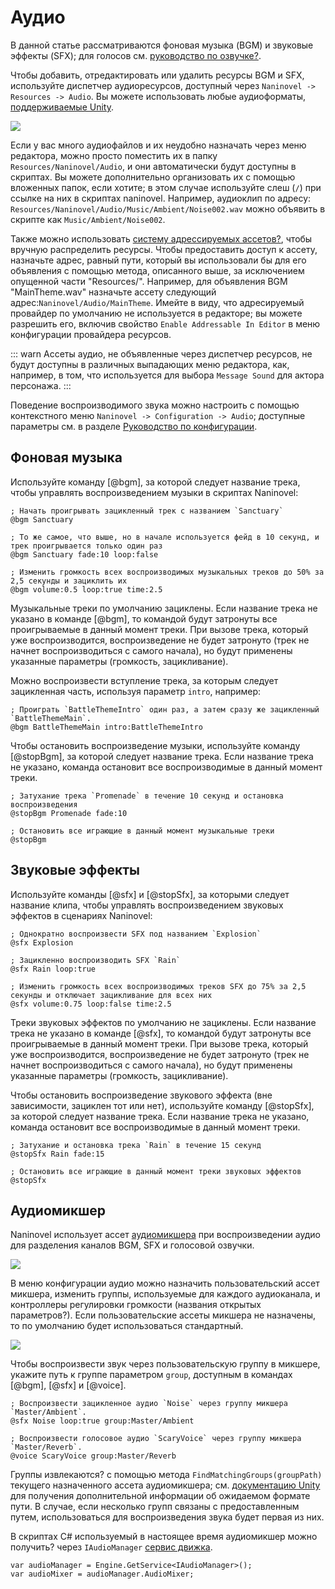 ﻿# Аудио

В данной статье рассматриваются фоновая музыка (BGM) и звуковые эффекты (SFX); для голосов см. [руководство по озвучке?](/guide/voicing.md).

Чтобы добавить, отредактировать или удалить ресурсы BGM и SFX, используйте диспетчер аудиоресурсов, доступный через `Naninovel -> Resources -> Audio`. Вы можете использовать любые аудиоформаты, [поддерживаемые Unity](https://docs.unity3d.com/Manual/AudioFiles.html).

![](https://i.gyazo.com/cacdec36623dbbfcf9f49c594de53c0f.png)

Если у вас много аудиофайлов и их неудобно назначать через меню редактора, можно просто поместить их в папку `Resources/Naninovel/Audio`, и они автоматически будут доступны в скриптах. Вы можете дополнительно организовать их с помощью вложенных папок, если хотите; в этом случае используйте слеш (`/`) при ссылке на них в скриптах naninovel. Например, аудиоклип по адресу: `Resources/Naninovel/Audio/Music/Ambient/Noise002.wav` можно объявить в скрипте как `Music/Ambient/Noise002`.

Также можно использовать [систему адрессируемых ассетов?](/guide/resource-providers.md#addressable), чтобы вручную распределить ресурсы. Чтобы предоставить доступ к ассету, назначьте адрес, равный пути, который вы использовали бы для его объявления с помощью метода, описанного выше, за исключением опущенной части "Resources/". Например, для объявления BGM "MainTheme.wav" назначьте ассету следующий адрес:`Naninovel/Audio/MainTheme`. Имейте в виду, что адресируемый провайдер по умолчанию не используется в редакторе; вы можете разрешить его, включив свойство `Enable Addressable In Editor` в меню конфигурации провайдера ресурсов.

::: warn
Ассеты аудио, не объявленные через диспетчер ресурсов, не будут доступны в различных выпадающих меню редактора, как, например, в том, что используется для выбора `Message Sound` для актора персонажа.
::: 

Поведение воспроизводимого звука можно настроить с помощью контекстного меню `Naninovel -> Configuration -> Audio`; доступные параметры см. в разделе [Руководство по конфигурации](/guide/configuration.md#audio).

## Фоновая музыка

Используйте команду [@bgm], за которой следует название трека, чтобы управлять воспроизведением музыки в скриптах Naninovel:

```
; Начать проигрывать зацикленный трек с названием `Sanctuary` 
@bgm Sanctuary

; То же самое, что выше, но в начале используется фейд в 10 секунд, и трек проигрывается только один раз
@bgm Sanctuary fade:10 loop:false

; Изменить громкость всех воспроизводимых музыкальных треков до 50% за 2,5 секунды и зациклить их
@bgm volume:0.5 loop:true time:2.5
```

Музыкальные треки по умолчанию зациклены. Если название трека не указано в команде [@bgm], то командой будут затронуты все проигрываемые в данный момент треки. При вызове трека, который уже воспроизводится, воспроизведение не будет затронуто (трек не начнет воспроизводиться с самого начала), но будут применены указанные параметры (громкость, зацикливание).

Можно воспроизвести вступление трека, за которым следует зацикленная часть, используя параметр `intro`, например:

```
; Проиграть `BattleThemeIntro` один раз, а затем сразу же зацикленный `BattleThemeMain`.
@bgm BattleThemeMain intro:BattleThemeIntro
```

Чтобы остановить воспроизведение музыки, используйте команду [@stopBgm], за которой следует название трека. Если название трека не указано, команда остановит все воспроизводимые в данный момент треки.

```
; Затухание трека `Promenade` в течение 10 секунд и остановка воспроизведения
@stopBgm Promenade fade:10

; Остановить все играющие в данный момент музыкальные треки
@stopBgm
```

## Звуковые эффекты

Используйте команды [@sfx] и [@stopSfx], за которыми следует название клипа, чтобы управлять воспроизведением звуковых эффектов в сценариях Naninovel:

```
; Однократно воспроизвести SFX под названием `Explosion`
@sfx Explosion

; Зацикленно воспроизводить SFX `Rain`
@sfx Rain loop:true

; Изменить громкость всех воспроизводимых треков SFX до 75% за 2,5 секунды и отключает зацикливание для всех них
@sfx volume:0.75 loop:false time:2.5
```

Треки звуковых эффектов по умолчанию  не зациклены. Если название трека не указано в команде [@sfx], то командой будут затронуты все проигрываемые в данный момент треки. При вызове трека, который уже воспроизводится, воспроизведение не будет затронуто (трек не начнет воспроизводиться с самого начала), но будут применены указанные параметры (громкость, зацикливание).

Чтобы остановить воспроизведение звукового эффекта (вне зависимости, зациклен тот или нет), используйте команду [@stopSfx], за которой следует название трека. Если название трека не указано, команда остановит все воспроизводимые в данный момент треки.

```
; Затухание и остановка трека `Rain` в течение 15 секунд
@stopSfx Rain fade:15

; Остановить все играющие в данный момент треки звуковых эффектов
@stopSfx
```

## Аудиомикшер

Naninovel использует ассет [аудиомикшера](https://docs.unity3d.com/Manual/AudioMixer.html) при воспроизведении аудио для разделения каналов BGM, SFX и голосовой озвучки.

![](https://i.gyazo.com/6271d59ee9ac63a0a218316bd3bc78a8.png)

В меню конфигурации аудио можно назначить пользовательский ассет микшера, изменить группы, используемые для каждого аудиоканала, и контроллеры регулировки громкости (названия открытых параметров?). Если пользовательские ассеты микшера не назначены, то по умолчанию будет использоваться стандартный.

![](https://i.gyazo.com/ef2db68edb871608d1718117a37e9486.png)

Чтобы воспроизвести звук через пользовательскую группу в микшере, укажите путь к группе параметром `group`, доступным в командах [@bgm], [@sfx] и [@voice].

```
; Воспроизвести зацикленное аудио `Noise` через группу микшера `Master/Ambient`.
@sfx Noise loop:true group:Master/Ambient

; Воспроизвести голосовое аудио `ScaryVoice` через группу микшера `Master/Reverb`.
@voice ScaryVoice group:Master/Reverb
```

Группы извлекаются? с помощью метода `FindMatchingGroups(groupPath)` текущего назначенного ассета аудиомикшера; см. [документацию Unity](https://docs.unity3d.com/ScriptReference/Audio.AudioMixer.FindMatchingGroups) для получения дополнительной информации об ожидаемом формате пути. В случае, если несколько групп связаны с предоставленным путем, использоваться для воспроизведения звука будет первая из них.

В скриптах C# используемый в настоящее время аудиомикшер можно получить? через `IAudioManager` [сервис движка](/guide/engine-services.md).

```
var audioManager = Engine.GetService<IAudioManager>();
var audioMixer = audioManager.AudioMixer;
```

